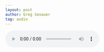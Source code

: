 ```yaml
---
layout: post
author: Greg Sexauer
tag: audio
---
```

<audio controls>
  <source src="{{ base_path }}/assets/audio/edge_of_the_world_soundscape.mp3" type="audio/mpeg">
</audio>
